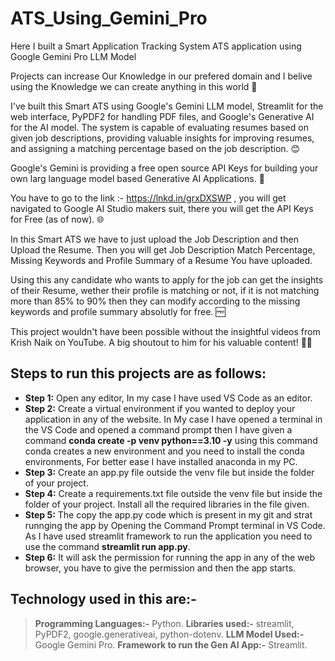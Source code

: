 # ATS_Using_Gemini_Pro

Here I built a Smart Application Tracking System ATS application using Google Gemini Pro LLM Model

Projects can increase Our Knowledge in our prefered domain and I belive using the Knowledge we can create anything in this world 💪 

I've built this Smart ATS using Google's Gemini LLM model, Streamlit for the web interface, PyPDF2 for handling PDF files, and Google's Generative AI for the AI model. The system is capable of evaluating resumes based on given job descriptions, providing valuable insights for improving resumes, and assigning a matching percentage based on the job description. 😊 

Google's Gemini is providing a free open source API Keys for building your own larg language model based Generative AI Applications. 🤗 

You have to go to the link :- https://lnkd.in/grxDXSWP , you will get navigated to Google AI Studio makers suit, there you will get the API Keys for Free (as of now). 🌐 

In this Smart ATS we have to just upload the Job Description and then Upload the Resume. Then you will get Job Description Match Percentage, Missing Keywords and Profile Summary of a Resume You have uploaded.

Using this any candidate who wants to apply for the job can get the insights of their Resume, wether their profile is matching or not, if it is not matching more than 85% to 90% then they can modify according to the missing keywords and profile summary absolutly for free. 🆓 

This project wouldn't have been possible without the insightful videos from Krish Naik on YouTube. A big shoutout to him for his valuable content! 🙏😊 

## Steps to run this projects are as follows:

- **Step 1:** Open any editor, In my case I have used VS Code as an editor.
- **Step 2:** Create a virtual environment if  you wanted to deploy your application in any of the website. In My case I have opened a terminal in the VS Code and opened a command prompt then I have given a command **conda create -p venv python==3.10 -y** using this command conda creates a new environment and you need to install the conda environments, For better ease I have installed anaconda in my PC.
- **Step 3:** Create an app.py file outside the venv file but inside the folder of your project.
- **Step 4:** Create a requirements.txt file outside the venv file but inside the folder of your project. Install all the required libraries in the file given.
- **Step 5:** The copy the app.py code which is present in my git and strat runnging the app by Opening the Command Prompt terminal in VS Code. As I have used streamlit framework to run the application you need to use the command **streamlit run app.py**.
- **Step 6:** It will ask the permission for running the app in any of the web browser,  you have to give the permission and then the app starts.

## Technology used in this are:-

>**Programming Languages:-** Python.
>**Libraries used:-** streamlit, PyPDF2, google.generativeai, python-dotenv.
>**LLM Model Used:-** Google Gemini Pro.
>**Framework to run the Gen AI App:-** Streamlit.


